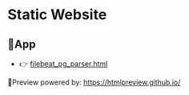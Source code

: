 # Static Website

## 🧬App

- 👉 [filebeat_pg_parser.html](https://htmlpreview.github.io/?https://github.com/archongum/static/blob/main/filebeat_pg_parser.html)

💪Preview powered by: https://htmlpreview.github.io/
